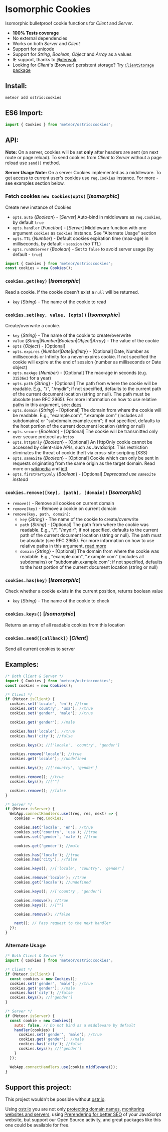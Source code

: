 # Isomorphic Cookies

Isomorphic bulletproof cookie functions for *Client* and *Server*.

  - __100% Tests coverage__
  - No external dependencies
  - Works on both *Server* and *Client*
  - Support for unicode
  - Support for *String*, *Boolean*, *Object* and *Array* as a values
  - IE support, thanks to [@derwok](https://github.com/derwok)
  - Looking for *Client*'s (Browser) persistent storage? Try [`ClientStorage` package](https://github.com/VeliovGroup/Client-Storage#persistent-client-browser-storage)

## Install:

```shell
meteor add ostrio:cookies
```

## ES6 Import:

```js
import { Cookies } from 'meteor/ostrio:cookies';
```

## API:

__Note:__ On a server, cookies will be set __only__ after headers are sent (on next route or page reload). To send cookies from *Client* to *Server* without a page reload use `send()` method.

__Server Usage Note:__ On a server Cookies implemented as a middleware. To get access to current user's cookies use `req.Cookies` instance. For more - see examples section below.

### Fetch cookies `new Cookies(opts)` [*Isomorphic*]

Create new instance of Cookies

  - `opts.auto` {*Boolean*} - [*Server*] Auto-bind in middleware as `req.Cookies`, by default `true`
  - `opts.handler` {*Function*} - [*Server*] Middleware function with one argument `cookies` as `Cookies` instance. See "Alternate Usage" section
  - `opts.TTL` {*Number*} - Default cookies expiration time (max-age) in milliseconds, by default - `session` (*no TTL*)
  - `opts.runOnServer` {*Boolean*} - Set to `false` to avoid server usage (by default - `true`)

```js
import { Cookies } from 'meteor/ostrio:cookies';
const cookies = new Cookies();
```

### `cookies.get(key)` [*Isomorphic*]

Read a cookie. If the cookie doesn't exist a `null` will be returned.

  - `key` {*String*} - The name of the cookie to read

### `cookies.set(key, value, [opts])` [*Isomorphic*]

Create/overwrite a cookie.

  - `key` {*String*} - The name of the cookie to create/overwrite
  - `value` {*String*|*Number*|*Boolean*|*Object*|*Array*} - The value of the cookie
  - `opts` {*Object*} - [Optional]
  - `opts.expires` {*Number*|*Date*|*Infinity*} - [Optional] Date, Number as milliseconds or Infinity for a never-expires cookie. If not specified the cookie will expire at the end of session (number as milliseconds or Date object)
  - `opts.maxAge` {*Number*} - [Optional] The max-age in seconds (e.g. `31536e3` for a year)
  - `opts.path` {*String*} - [Optional] The path from where the cookie will be readable. E.g., "/", "/mydir"; if not specified, defaults to the current path of the current document location (string or null). The path must be absolute (see RFC 2965). For more information on how to use relative paths in this argument, see: [docs](https://developer.mozilla.org/en-US/docs/Web/API/document.cookie#Using_relative_URLs_in_the_path_parameter)
  - `opts.domain` {*String*} - [Optional] The domain from where the cookie will be readable. E.g., "example.com", ".example.com" (includes all subdomains) or "subdomain.example.com"; if not specified, defaults to the host portion of the current document location (string or null)
  - `opts.secure` {*Boolean*} - [Optional] The cookie will be transmitted only over secure protocol as `https`
  - `opts.httpOnly` {*Boolean*} - [Optional] An HttpOnly cookie cannot be accessed by client-side APIs, such as JavaScript. This restriction eliminates the threat of cookie theft via cross-site scripting (XSS)
  - `opts.sameSite` {*Boolean*} - [Optional] Cookie which can only be sent in requests originating from the same origin as the target domain. Read more on [wikipedia](https://en.wikipedia.org/wiki/HTTP_cookie#SameSite_cookie) and [ietf](https://tools.ietf.org/html/draft-west-first-party-cookies-05)
  - `opts.firstPartyOnly` {*Boolean*} - [Optional] *Deprecated use `sameSite` instead*

### `cookies.remove([key], [path], [domain])` [*Isomorphic*]

  - `remove()` - Remove all cookies on current domain
  - `remove(key)` - Remove a cookie on current domain
  - `remove(key, path, domain)`:
    - `key` {*String*} - The name of the cookie to create/overwrite
    - `path` {*String*} - [Optional] The path from where the cookie was readable. E.g., "/", "/mydir"; if not specified, defaults to the current path of the current document location (string or null). The path must be absolute (see RFC 2965). For more information on how to use relative paths in this argument, [read more](https://developer.mozilla.org/en-US/docs/Web/API/document.cookie#Using_relative_URLs_in_the_path_parameter)
    - `domain` {*String*} - [Optional] The domain from where the cookie was readable. E.g., "example.com", ".example.com" (includes all subdomains) or "subdomain.example.com"; if not specified, defaults to the host portion of the current document location (string or null)

### `cookies.has(key)` [*Isomorphic*]

Check whether a cookie exists in the current position, returns boolean value

  - `key` {*String*} - The name of the cookie to check

### `cookies.keys()` [*Isomorphic*]

Returns an array of all readable cookies from this location

### `cookies.send([callback])` [*Client*]

Send all current cookies to server

## Examples:

```js
/* Both Client & Server */
import { Cookies } from 'meteor/ostrio:cookies';
const cookies = new Cookies();

/* Client */
if (Meteor.isClient) {
  cookies.set('locale', 'en'); //true
  cookies.set('country', 'usa'); //true
  cookies.set('gender', 'male'); //true

  cookies.get('gender'); //male

  cookies.has('locale'); //true
  cookies.has('city'); //false

  cookies.keys(); //['locale', 'country', 'gender']

  cookies.remove('locale'); //true
  cookies.get('locale'); //undefined

  cookies.keys(); //['country', 'gender']

  cookies.remove(); //true
  cookies.keys(); //[""]

  cookies.remove(); //false
}

/* Server */
if (Meteor.isServer) {
  WebApp.connectHandlers.use((req, res, next) => {
    cookies = req.Cookies;

    cookies.set('locale', 'en'); //true
    cookies.set('country', 'usa'); //true
    cookies.set('gender', 'male'); //true

    cookies.get('gender'); //male

    cookies.has('locale'); //true
    cookies.has('city'); //false

    cookies.keys(); //['locale', 'country', 'gender']

    cookies.remove('locale'); //true
    cookies.get('locale'); //undefined

    cookies.keys(); //['country', 'gender']

    cookies.remove(); //true
    cookies.keys(); //[""]

    cookies.remove(); //false

    next(); // Pass request to the next handler
  });
}
```

### Alternate Usage

```js
/* Both Client & Server */
import { Cookies } from 'meteor/ostrio:cookies';

/* Client */
if (Meteor.isClient) {
  const cookies = new Cookies();
  cookies.set('gender', 'male'); //true
  cookies.get('gender'); //male
  cookies.has('city'); //false
  cookies.keys(); //['gender']
}

/* Server */
if (Meteor.isServer) {
  const cookie = new Cookies({
    auto: false, // Do not bind as a middleware by default
    handler(cookies) {
      cookies.set('gender', 'male'); //true
      cookies.get('gender'); //male
      cookies.has('city'); //false
      cookies.keys(); //['gender']
    }
  });

  WebApp.connectHandlers.use(cookie.middleware());
}
```

## Support this project:

This project wouldn't be possible without [ostr.io](https://ostr.io).

Using [ostr.io](https://ostr.io) you are not only [protecting domain names](https://ostr.io/info/domain-names-protection), [monitoring websites and servers](https://ostr.io/info/monitoring), using [Prerendering for better SEO](https://ostr.io/info/prerendering) of your JavaScript website, but support our Open Source activity, and great packages like this one could be available for free.
